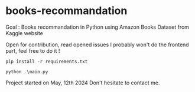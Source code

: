 # books-recommandation
Goal : Books recommandation in Python using Amazon Books Dataset from Kaggle website


Open for contribution, read opened issues
I probably won't do the frontend part, feel free to do it !

```
pip install -r requirements.txt
```

```
python .\main.py
```

Project started on May, 12th 2024
Don't hesitate to contact me.